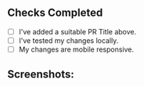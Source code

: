 <!-- 👆 Please write a suitable PR Title in the above box 👆-->

<!-- ## Brief Description
No description added. -->

## Checks Completed

- [ ] I've added a suitable PR Title above.
- [ ] I've tested my changes locally.
- [ ] My changes are mobile responsive.

## Screenshots:

